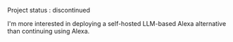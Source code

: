 Project status : discontinued

I'm more interested in deploying a self-hosted LLM-based Alexa alternative than continuing using Alexa.

